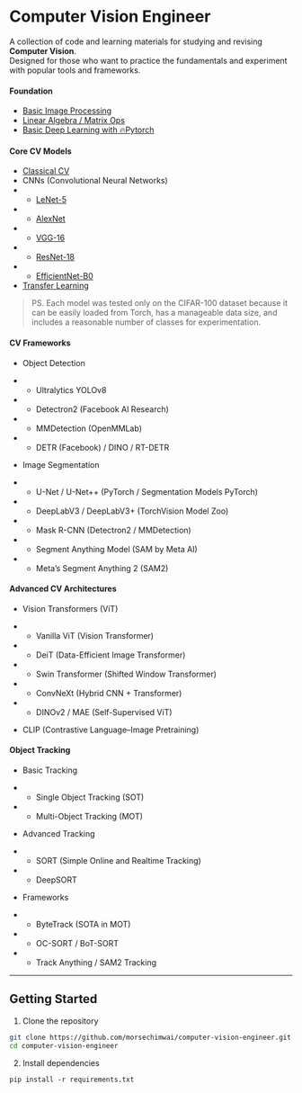 # Computer Vision Engineer

A collection of code and learning materials for studying and revising **Computer Vision**.  
Designed for those who want to practice the fundamentals and experiment with popular tools and frameworks.

#### Foundation

- [Basic Image Processing](./notebooks/image-processing.ipynb)
- [Linear Algebra / Matrix Ops](./notebooks/linear-algebra-matrix-ops.ipynb)
- [Basic Deep Learning with 🔥Pytorch](./notebooks/basic-pytorch-dl.ipynb)

#### Core CV Models

- [Classical CV](./notebooks/classic-cv.ipynb)
- CNNs (Convolutional Neural Networks)
- - [LeNet-5](./notebooks/cnn-lenet-5.ipynb)
- - [AlexNet](./notebooks/cnn-alexnet.ipynb)
- - [VGG-16](./notebooks/cnn-vgg-16.ipynb)
- - [ResNet-18](./notebooks/cnn-resnet-18.ipynb)
- - [EfficientNet-B0](./notebooks/cnn-efficientnet-b0.ipynb)
- [Transfer Learning](./notebooks/transfer-learning.ipynb)

> PS. Each model was tested only on the CIFAR-100 dataset because it can be easily loaded from Torch, has a manageable data size, and includes a reasonable number of classes for experimentation.

#### CV Frameworks

- Object Detection
- - Ultralytics YOLOv8
- - Detectron2 (Facebook AI Research)
- - MMDetection (OpenMMLab)
- - DETR (Facebook) / DINO / RT-DETR

- Image Segmentation
- - U-Net / U-Net++ (PyTorch / Segmentation Models PyTorch)
- - DeepLabV3 / DeepLabV3+ (TorchVision Model Zoo)
- - Mask R-CNN (Detectron2 / MMDetection)
- - Segment Anything Model (SAM by Meta AI)
- - Meta’s Segment Anything 2 (SAM2)

#### Advanced CV Architectures

- Vision Transformers (ViT)
- - Vanilla ViT (Vision Transformer)
- - DeiT (Data-Efficient Image Transformer)
- - Swin Transformer (Shifted Window Transformer)
- - ConvNeXt (Hybrid CNN + Transformer)
- - DINOv2 / MAE (Self-Supervised ViT)

- CLIP (Contrastive Language–Image Pretraining)

#### Object Tracking
- Basic Tracking
- - Single Object Tracking (SOT)
- - Multi-Object Tracking (MOT)

- Advanced Tracking
- - SORT (Simple Online and Realtime Tracking)
- - DeepSORT

- Frameworks
- - ByteTrack (SOTA in MOT)
- - OC-SORT / BoT-SORT
- - Track Anything / SAM2 Tracking
---

## Getting Started

1. Clone the repository

```bash
git clone https://github.com/morsechimwai/computer-vision-engineer.git
cd computer-vision-engineer
```

2. Install dependencies

```
pip install -r requirements.txt
```